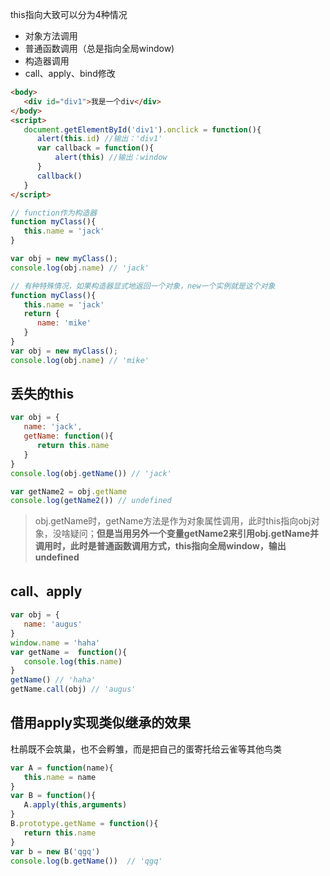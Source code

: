 this指向大致可以分为4种情况
* 对象方法调用
* 普通函数调用（总是指向全局window)
* 构造器调用
* call、apply、bind修改
````html
<body>
   <div id="div1">我是一个div</div>
</body>
<script>
   document.getElementById('div1').onclick = function(){
      alert(this.id) //输出：'div1'
      var callback = function(){
          alert(this) //输出：window
      }
      callback()
   }
</script>
````
````js
// function作为构造器
function myClass(){
   this.name = 'jack'
}

var obj = new myClass();
console.log(obj.name) // 'jack'

// 有种特殊情况，如果构造器显式地返回一个对象，new一个实例就是这个对象
function myClass(){
   this.name = 'jack'
   return {
      name: 'mike'
   }
}
var obj = new myClass();
console.log(obj.name) // 'mike'
````
## 丢失的this
````js
var obj = {
   name: 'jack',
   getName: function(){
      return this.name
   }
}
console.log(obj.getName()) // 'jack'

var getName2 = obj.getName
console.log(getName2()) // undefined
````
>obj.getName时，getName方法是作为对象属性调用，此时this指向obj对象，没啥疑问；**但是当用另外一个变量getName2来引用obj.getName并调用时，此时是普通函数调用方式，this指向全局window，输出undefined**
## call、apply
````js
var obj = {
   name: 'augus'
}
window.name = 'haha'
var getName =  function(){
   console.log(this.name)
}
getName() // 'haha'
getName.call(obj) // 'augus'
````
## 借用apply实现类似继承的效果
杜鹃既不会筑巢，也不会孵雏，而是把自己的蛋寄托给云雀等其他鸟类
````js
var A = function(name){
   this.name = name
}
var B = function(){
   A.apply(this,arguments)
}
B.prototype.getName = function(){
   return this.name
}
var b = new B('qgq')
console.log(b.getName())  // 'qgq'
````
